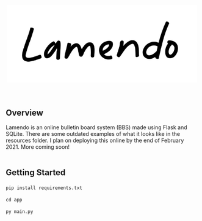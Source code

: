 <div style="text-align:center">
    <img src="app/static/lamendo.png" alt="Lamendo" width="500"/>
</div>
<br>
<br>

## Overview

Lamendo is an online bulletin board system (BBS) made using Flask and SQLite. There are some outdated examples of what it looks like in the resources folder. I plan on deploying this online by the end of February 2021. More coming soon!
<br>
<br>


## Getting Started

`pip install requirements.txt`

`cd app`

`py main.py`
